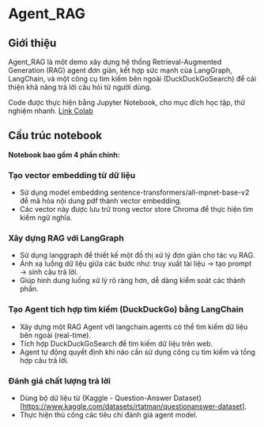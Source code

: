 # Agent_RAG

## Giới thiệu

Agent_RAG là một demo xây dựng hệ thống Retrieval-Augmented Generation (RAG) agent đơn giản, kết hợp sức mạnh của LangGraph, LangChain, và một công cụ tìm kiếm bên ngoài (DuckDuckGoSearch) để cải thiện khả năng trả lời câu hỏi từ người dùng.

Code được thực hiện bằng Jupyter Notebook, cho mục đích học tập, thử nghiệm nhanh. 
[Link Colab](https://colab.research.google.com/drive/1GLlEQ04ULiJP03Pbo7jCFcIvR9kDuz-4?usp=sharing)

## Cấu trúc notebook
**Notebook bao gồm 4 phần chính:**
### Tạo vector embedding từ dữ liệu
- Sử dụng model embedding sentence-transformers/all-mpnet-base-v2 để mã hóa nội dung pdf thành vector embedding.
- Các vector này được lưu trữ trong vector store Chroma để thực hiện tìm kiếm ngữ nghĩa.

### Xây dựng RAG với LangGraph
- Sử dụng langgraph để thiết kế một đồ thị xử lý đơn giản cho tác vụ RAG.
- Ánh xạ luồng dữ liệu giữa các bước như: truy xuất tài liệu → tạo prompt → sinh câu trả lời.
- Giúp hình dung luồng xử lý rõ ràng hơn, dễ dàng kiểm soát các thành phần.

### Tạo Agent tích hợp tìm kiếm (DuckDuckGo) bằng LangChain
- Xây dựng một RAG Agent với langchain.agents có thể tìm kiếm dữ liệu bên ngoài (real-time).
- Tích hợp DuckDuckGoSearch để tìm kiếm dữ liệu trên web.
- Agent tự động quyết định khi nào cần sử dụng công cụ tìm kiếm và tổng hợp câu trả lời.

### Đánh giá chất lượng trả lời
- Dùng bộ dữ liệu từ {Kaggle - Question-Answer Dataset}[https://www.kaggle.com/datasets/rtatman/questionanswer-dataset].
- Thực hiện thủ công các tiêu chí đánh giá agent model.
